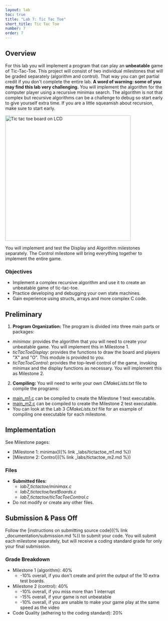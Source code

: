 ```yaml
---
layout: lab
toc: true
title: "Lab 7: Tic Tac Toe"
short_title: Tic Tac Toe
number: 7
order: 7
---
```



## Overview 

For this lab you will implement a program that can play an **unbeatable** game of Tic-Tac-Toe. This project will consist of two individual milestones that will be graded separately (algorithm and control). 
That way you can get partial credit if you don't complete the entire lab. 
**A word of warning: some of you may find this lab very challenging.** 
You will implement the algorithm for the computer player using a recursive minimax search. 
The algorithm is not that complex but recursive algorithms can be a challenge to debug so start early to give yourself extra time. If you are a little squeamish about recursion, make sure to start early.

<img src="{% link media/lab5/tictactoe.jpg %}" width="400" alt="Tic tac toe board on LCD">


You will implement and test the Display and Algorithm milestones separately. The Control milestone will bring everything together to implement the entire game.

### Objectives 
  - Implement a complex recursive algorithm and use it to create an unbeatable game of tic-tac-toe.
  - Practice developing and debugging your own state machines.
  - Gain experience using structs, arrays and more complex C code.

## Preliminary 

1. **Program Organization:** The program is divided into three main parts or packages: 
  - *minimax*: provides the algorithm that you will need to create your unbeatable game.  You will implement this in Milestone 1.
  - *ticTacToeDisplay*: provides the functions to draw the board and players "X" and "O".  This module is provided to you.
  - *ticTacToeControl*: provides the top-level control of the game, invoking minimax and the display functions as necessary. You will implement this as Milestone 2.

2. **Compiling:** You will need to write your own *CMakeLists.txt* file to compile the programs:
  * [main_m1.c]({{site.github.fileurl}}/lab7_tictactoe/main_m1.c) can be compiled to create the Milestone 1 test executable.
  * [main_m2.c]({{site.github.fileurl}}/lab7_tictactoe/main_m2.c) can be compiled to create the Milestone 2 test executable.
  * You can look at the Lab 3 *CMakeLists.txt* file for an example of compiling one executable for each milestone.

## Implementation 
See Milestone pages:
  * [Milestone 1: minimax]({% link _labs/tictactoe_m1.md %})
  * [Milestone 2: Control]({% link _labs/tictactoe_m2.md %})


### Files
  - **Submitted files:** 
    * *lab7_tictactoe/minimax.c*
    * *lab7_tictactoe/testBoards.c*
    * *lab7_tictactoe/ticTacToeControl.c*
  - Do not modify or create any other files.

## Submission & Pass Off
Follow the [instructions on submitting source code]({% link _documentation/submission.md %}) to submit your code.  You will submit each milestone separately, but will receive a coding standard grade for only your final submission.

### Grade Breakdown 
  * Milestone 1 (algorithm): 40%
    * -10% overall, if you don't create and print the output of the 10 extra test boards.
  * Milestone 2 (control): 40%
    * -10% overall, if you miss more than 1 interrupt
    * -15% overall, if your game is not unbeatable
    * -10% overall, if you are unable to make your game play at the same speed as the video
  * Code Quality (adhering to the coding standard): 20%


